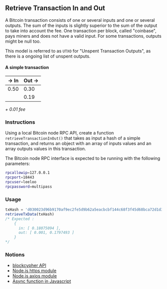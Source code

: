 ## Retrieve Transaction In and Out

A Bitcoin transaction consists of one or several inputs and one or several outputs. The sum of the inputs is slightly superior to the sum of the output to take into account the fee. One transaction per block, called "coinbase", pays miners and does not have a valid input. For some transactions, outputs might be null too.

This model is referred to as `UTXO` for "Unspent Transaction Outputs", as there is a ongoing list of unspent outputs.

#### A simple transaction

| -> In | Out -> |
| ----- | ------ |
| 0.50  | 0.30   |
|       | 0.19   |

_+ 0.01 fee_

### Instructions

Using a local Bitcoin node RPC API, create a function `retrieveTransactionInOut()` that takes as input a hash of a simple transaction, and returns an object with an array of inputs values and an array outputs values in this transaction.

The Bitcoin node RPC interface is expected to be running with the following parameters:

```bash
rpcallowip=127.0.0.1
rpcport=18443
rpcuser=leeloo
rpcpassword=multipass
```

### Usage

```js
txHash = 'd030023d96b9170af9ec2fe5d9b62a5eacbcbf144c68f3f45d68bca72d1d3649'
retrieveTxData(txHash)
/* Expected : 
    { 
      in: [ 0.18075094 ], 
      out: [ 0.001, 0.1797493 ] 
    }
*/
```

### Notions

- [blockcypher API](https://www.blockcypher.com/dev/bitcoin/#blockchain-api)
- [Node.js https module](https://nodejs.org/api/https.html)
- [Node.js axios module](https://github.com/axios/axios)
- [Async function in Javascript](https://developer.mozilla.org/fr/docs/Web/JavaScript/Reference/Statements/async_function)
